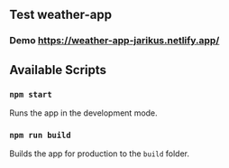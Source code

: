 ## Test weather-app 
### Demo https://weather-app-jarikus.netlify.app/

## Available Scripts

### `npm start` 
Runs the app in the development mode.

### `npm run build`
Builds the app for production to the `build` folder.
